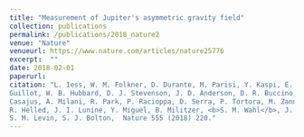 ```yaml
---
title: "Measurement of Jupiter's asymmetric gravity field"
collection: publications
permalink: /publications/2018_nature2
venue: "Nature"
venueurl: https://www.nature.com/articles/nature25776
excerpt:  ""
date: 2018-02-01
paperurl: 
citation: "L. Iess, W. M. Folkner, D. Durante, M. Parisi, Y. Kaspi, E. Galanti, T.
Guillot, W. B. Hubbard, D. J. Stevenson, J. D. Anderson, D. R. Buccino, L. Gomez
Casajus, A. Milani, R. Park, P. Racioppa, D. Serra, P. Tortora, M. Zannoni, H. Cao,
R. Helled, J. I. Lunine, Y. Miguel, B. Militzer, <b>S. M. Wahl</b>, J. E. P. Connerney,
S. M. Levin, S. J. Bolton,  Nature 555 (2018) 220."
---
```



